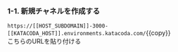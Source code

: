 ### 1-1. 新規チャネルを作成する
`https://[[HOST_SUBDOMAIN]]-3000-[[KATACODA_HOST]].environments.katacoda.com/`{{copy}} <br>こちらのURLを貼り付ける
